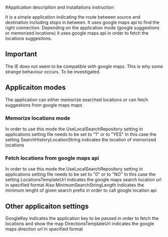 #Application description and installations instruction

It is a simple application indicating the route between source and destination including stops in between.
It uses google maps api to find the right connection. Depending on the application mode (google suggestions or memorized locations) it uses google maps api in order to fetch the locations suggestions.

## Important
The IE does not seem to be compatible with google maps. This is why some strange behaviour occurs. To be investigated.

## Applicaiton modes
The application can either memorize searched locations or can fetch suggestions from google maps maps

### Memorize locations mode
In order to use this mode the UseLocalSearchRepository setting in applications setting file needs to be set to "1" or to "YES"
In this case the setting SearchHistoryLocationString indicates the location of memorized locations

### Fetch locations from google maps api
In order to use this mode the UseLocalSearchRepository setting in applications setting file needs to be set to "0" or to "NO"
In this case the setting LocationsTemplateUrl indicates the google maps search location url in specified format
Also MinimumSearchStringLength indicates the minimum lenght of given search prefix in order to call google location api

## Other applicaiton settings
GoogleKey indicates the application key to be passed in order to fetch the locations and show the map
DirectionsTemplateUrl indicates the google maps direction url in specified format


